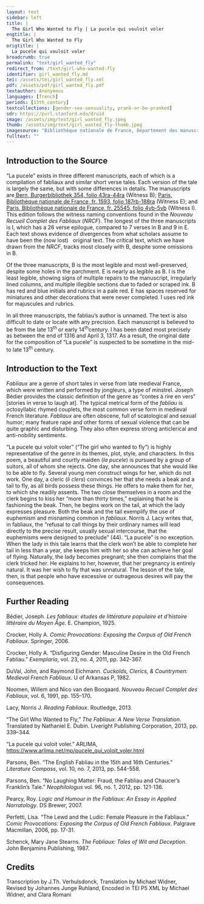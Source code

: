 ```yaml
---
layout: text
sidebar: left
title: |
  The Girl Who Wanted to Fly | La pucele qui vouloit voler
engtitle: |
  The Girl Who Wanted to Fly
origtitle: |
  La pucele qui vouloit voler
breadcrumb: true
permalink: "text/girl_wanted_fly"
redirect_from: /text/girl-who-wanted-fly
identifier: girl_wanted_fly.md
tei: /assets/tei/girl_wanted_fly.xml
pdf: /assets/pdf/girl_wanted_fly.pdf
textauthor: Anonymous
languages: [french]
periods: [13th_century]
textcollections: [gender-sex-sensuality, prank-or-be-pranked]
sdr: https://purl.stanford.edu/druid 
image: /assets/img/text/girl_wanted_fly.jpeg
thumb: /assets/img/text/girl_wanted_fly-thumb.jpeg
imagesource: "Bibliothèque nationale de France, Département des manuscrits, Français 25545"
fulltext: ""
---
```

 

## Introduction to the Source 

<p>“La pucele” exists in three different manuscripts, each of which is a compilation of fabliaux and similar short verse tales. Each version of the tale is largely the same, but with some differences in details. The manuscripts are<a href="http://www.e-codices.unifr.ch/en/bbb/0354/43r/0/Sequence-1462"> Bern, Burgerbibliothek 354, folio 43ra-44ra</a> (Witness B); <a href="http://gallica.bnf.fr/ark:/12148/btv1b6000803p">Paris, Bibliothèque nationale de France, fr. 1593, folio 187rb-188ra</a> (Witness E); and<a href="http://gallica.bnf.fr/ark:/12148/btv1b10525826x/f18.image.r"> Paris, Bibliothèque nationale de France, fr. 25545, folio 4vb-5vb</a> (Witness I). This edition follows the witness naming conventions found in the <i>Nouveau Recueil Complet des Fabliaux</i> (<i>NRCF</i>). The longest of the three manuscripts is I, which has a 26 verse epilogue, compared to 7 verses in B and 9 in E. Each text shows evidence of divergences from what scholars assume to have been the (now lost)   original text. The critical text, which we have drawn from the <i>NRCF</i>, tracks most closely with B, despite some omissions in B.</p> <p>Of the three manuscripts, B is the most legible and most well-preserved, despite some holes in the parchment. E is nearly as legible as B. I is the least legible, showing signs of multiple repairs to the manuscript, irregularly lined columns, and multiple illegible sections due to faded or scraped ink. B has red and blue initials and rubrics in a pale red. E has spaces reserved for miniatures and other decorations that were never completed. I uses red ink for majuscules and rubrics.</p> <p>In all three manuscripts, the fabliau’s author is unnamed. The text is also difficult to date or locate with any precision. Each manuscript is believed to be from the late 13<sup>th </sup>or early 14<sup>th</sup>century. I has been dated most precisely as between the end of 1316 and April 3, 1317. As a result, the original date for the composition of “La pucele” is suspected to be sometime in the mid- to late 13<sup>th </sup>century.</p>

## Introduction to the Text 

<p><i>Fabliaux </i>are a genre of short tales in verse from late medieval France, which were written and performed by jongleurs, a type of minstrel. Joseph Bédier provides the classic definition of the genre as “contes à rire en vers” [stories in verse to laugh at]. The typical metrical form of the <i>fabliau</i> is octosyllabic rhymed couplets, the most common verse form in medieval French literature. <i>Fabliaux</i> are often obscene, full of scatological and sexual humor; many feature rape and other forms of sexual violence that can be quite graphic and disturbing. They also often express strong anticlerical and anti-nobility sentiments.</p> <p>“La pucele qui voloit voler” (“The girl who wanted to fly”) is highly representative of the genre in its themes, plot, style, and characters. In this poem, a beautiful and courtly maiden (<i>la pucele</i>) is pursued by a group of suitors, all of whom she rejects. One day, she announces that she would like to be able to fly. Several young men construct wings for her, which do not work. One day, a cleric (<i>li clers</i>) convinces her that she needs a beak and a tail to fly, as all birds possess these things. He offers to make them for her, to which she readily assents. The two close themselves in a room and the clerk begins to kiss her “more than thirty times,” explaining that he is fashioning the beak. Then, he begins work on the tail, at which the lady expresses pleasure. Both the beak and the tail exemplify the use of euphemism and misnaming common in <i>fabliaux</i>. Norris J. Lacy writes that, in fabliaux, the “refusal to call things by their ordinary names will lead directly to the precise result, usually sexual intercourse, that the euphemisms were designed to preclude” (44). “La pucele” is no exception. When the lady in this tale learns that the clerk won’t be able to complete her tail in less than a year, she keeps him with her so she can achieve her goal of flying. Naturally, the lady becomes pregnant; she then complains that the clerk tricked her. He explains to her, however, that her pregnancy is entirely natural. It was her wish to fly that was unnatural. The lesson of the tale, then, is that people who have excessive or outrageous desires will pay the consequences.</p>

## Further Reading 

<p>Bédier, Joseph.<em> Les fabliaux: études de littérature populaire et d’histoire littéraire du Moyen Âge</em>. E. Champion, 1925.</p> <p>Crocker, Holly A. <em>Comic Provocations: Exposing the Corpus of Old French Fabliaux</em>. Springer, 2006.</p> <p>Crocker, Holly A. “Disfiguring Gender: Masculine Desire in the Old French Fabliau.” <em>Exemplaria</em>, vol. 23, no. 4, 2011, pp. 342-367.</p> <p>DuVal, John, and Raymond Eichmann.<em> Cuckolds, Clerics, & Countrymen: Medieval French Fabliaux</em>. U of Arkansas P, 1982. </p> <p>Noomen, Willem and Nico van den Boogaard. <em>Nouveau Recueil Complet des Fabliaux</em>, vol. 6, 1991, pp. 155­–170.</p> <p>Lacy, Norris J. <em>Reading Fabliaux</em>. Routledge, 2013.</p> <p>“The Girl Who Wanted to Fly,” <em>The Fabliaux: A New Verse Translation</em>. Translated by Nathaniel E. Dubin. Liveright Publishing Corporation, 2013, pp. 339–344.</p> <p>“La pucele qui voloit voler.” ARLIMA, <a href="https://www.arlima.net/mp/pucele_qui_voloit_voler.html">https://www.arlima.net/mp/pucele_qui_voloit_voler.html</a></p> <p>Parsons, Ben. “The English Fabliau in the 15th and 16th Centuries.”<em> Literature Compass</em>, vol. 10, no. 7, 2013, pp. 544-558.</p> <p>Parsons, Ben. “No Laughing Matter: Fraud, the Fabliau and Chaucer’s Franklin’s Tale.” <em>Neophilologus</em> vol. 96, no. 1, 2012, pp. 121-136.</p> <p>Pearcy, Roy. <em>Logic and Humour in the Fabliaux: An Essay in Applied Narratology</em>. DS Brewer, 2007.</p> <p>Perfetti, Lisa. “The Lewd and the Ludic: Female Pleasure in the Fabliaux.” <em>Comic Provocations: Exposing the Corpus of Old French Fabliaux</em>. Palgrave Macmillan, 2006, pp. 17-31.</p> <p>Schenck, Mary Jane Stearns. <em>The Fabliaux: Tales of Wit and Deception</em>. John Benjamins Publishing, 1987.</p>

## Credits

Transcription by J.Th. Verhulsdonck, Translation by Michael Widner, Revised by Johannes Junge Ruhland, Encoded in TEI P5 XML by Michael Widner,  and Clara Romani
